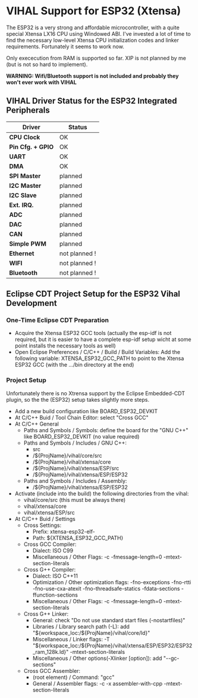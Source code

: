 # VIHAL Support for ESP32 (Xtensa)

The ESP32 is a very strong and affordable microcontroller, with a quite special Xtensa LX16 CPU using Windowed ABI.
I've invested a lot of time to find the necessary low-level Xtensa CPU initialization codes and linker requirements.
Fortunately it seems to work now. 

Only exececution from RAM is supported so far. XIP is not planned by me (but is not so hard to implement).

__WARNING: Wifi/Bluetooth support is not included and probably they won't ever work with VIHAL__

## VIHAL Driver Status for the ESP32 Integrated Peripherals

  Driver              | Status  |
----------------------|---------|
__CPU Clock__         | OK      |
__Pin Cfg. + GPIO__   | OK      |
__UART__              | OK      |
__DMA__               | OK      |
__SPI Master__        | planned |
__I2C Master__        | planned |
__I2C Slave__         | planned |
__Ext. IRQ.__         | planned |
__ADC__               | planned |
__DAC__               | planned |
__CAN__               | planned |
__Simple PWM__        | planned |
__Ethernet__          | not planned ! |
__WIFI__              | not planned ! |
__Bluetooth__         | not planned ! |

## Eclipse CDT Project Setup for the ESP32 Vihal Development

### One-Time Eclipse CDT Preparation
- Acquire the Xtensa ESP32 GCC tools (actually the esp-idf is not required, but it is easier to have a complete
  esp-idf setup wicht at some point installs the necessary tools as well)
- Open Eclipse Preferences / C/C++ / Build / Build Variables: Add the following variable:
  XTENSA_ESP32_GCC_PATH to point to the Xtensa ESP32 GCC (with the .../bin directory at the end)
  
### Project Setup
Unfortunately there is no Xtrensa support by the Eclipse Embedded-CDT plugin, so the the (ESP32) setup takes slightly more
steps.
- Add a new build configuration like BOARD_ESP32_DEVKIT
- At C/C++ Buid / Tool Chain Editor: select "Cross GCC"
- At C/C++ General
  - Paths and Symbols / Symbols: define the board for the "GNU C++" like BOARD_ESP32_DEVKIT (no value required)
  - Paths and Symbols / Includes / GNU C++: 
    - src
    - /${ProjName}/vihal/core/src
    - /${ProjName}/vihal/xtensa/core
    - /${ProjName}/vihal/xtensa/ESP/src
    - /${ProjName}/vihal/xtensa/ESP/ESP32
  - Paths and Symbols / Includes / Assembly: 
    - /${ProjName}/vihal/xtensa/ESP/ESP32
- Activate (include into the build) the following directories from the vihal:
  - vihal/core/src (this must be always there)
  - vihal/xtensa/core
  - vihal/xtensa/ESP/src
- At C/C++ Buid / Settings
  - Cross Settings:
    - Prefix: xtensa-esp32-elf-
    - Path: ${XTENSA_ESP32_GCC_PATH}
  - Cross GCC Compiler:
    - Dialect: ISO C99
    - Miscellaneous / Other Flags: -c -fmessage-length=0 -mtext-section-literals
  - Cross G++ Compiler:
    - Dialect: ISO C++11
    - Optimization / Other optimization flags: -fno-exceptions -fno-rtti -fno-use-cxa-atexit -fno-threadsafe-statics -fdata-sections -ffunction-sections
    - Miscellaneous / Other Flags: -c -fmessage-length=0 -mtext-section-literals
  - Cross G++ Linker:
    - General: check "Do not use standard start files (-nostartfiles)"
    - Libraries / Library search path (-L): add "${workspace_loc:/${ProjName}/vihal/core/ld}"
    - Miscellaneous / Linker flags: -T "${workspace_loc:/${ProjName}/vihal/xtensa/ESP/ESP32/ESP32_ram_128k.ld}" -mtext-section-literals
    - Miscellaneous / Other options(-Xlinker [option]): add "--gc-sections"
  - Cross GCC Assembler:
    - (root element) / Command: "gcc"
    - General / Assembler flags: -c -x assembler-with-cpp -mtext-section-literals

